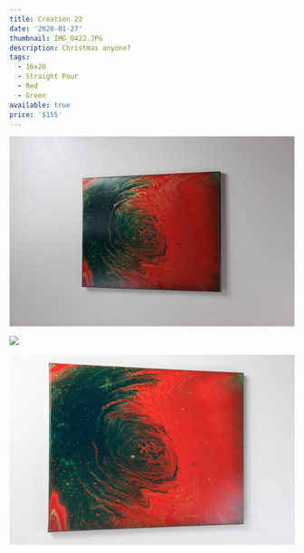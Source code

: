 ```yaml
---
title: Creation 23
date: '2020-01-27'
thumbnail: IMG_0422.JPG
description: Christmas anyone?
tags:
  - 16x20
  - Straight Pour
  - Red
  - Green
available: true
price: '$155'
---
```


![](IMG_0426.JPG)

![](IMG_0430.JPG)

![](IMG_0428.JPG)

